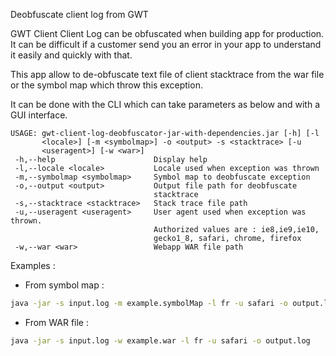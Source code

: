 Deobfuscate client log from GWT 

GWT Client Client Log can be obfuscated when building app for production. It can be difficult if a customer send you an error in your app to understand it easily and quickly with that. 

This app allow to de-obfuscate text file of client stacktrace from the war file or the symbol map which throw this exception.

It can be done with the CLI which can take parameters as below and with a GUI interface.

```
USAGE: gwt-client-log-deobfuscator-jar-with-dependencies.jar [-h] [-l
       <locale>] [-m <symbolmap>] -o <output> -s <stacktrace> [-u
       <useragent>] [-w <war>]
 -h,--help                      Display help
 -l,--locale <locale>           Locale used when exception was thrown
 -m,--symbolmap <symbolmap>     Symbol map to deobfuscate exception
 -o,--output <output>           Output file path for deobfuscate
                                stacktrace
 -s,--stacktrace <stacktrace>   Stack trace file path
 -u,--useragent <useragent>     User agent used when exception was thrown.
                                Authorized values are : ie8,ie9,ie10,
                                gecko1_8, safari, chrome, firefox
 -w,--war <war>                 Webapp WAR file path
```

Examples : 
* From symbol map :
```sh
java -jar -s input.log -m example.symbolMap -l fr -u safari -o output.log
```

* From WAR file :
```sh
java -jar -s input.log -w example.war -l fr -u safari -o output.log
```

